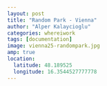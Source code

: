 ```yaml
---
layout: post
title: "Random Park - Vienna"
author: "Alper Kalaycioglu"
categories: whereiwork
tags: [documentation]
image: vienna25-randompark.jpg
amp: true
location:
  latitude: 48.189525
  longitude: 16.3544527777778
---
```

